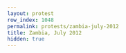 ```yaml
---
layout: protest
row_index: 1048
permalink: protests/zambia-july-2012
title: Zambia, July 2012
hidden: true
---
```

